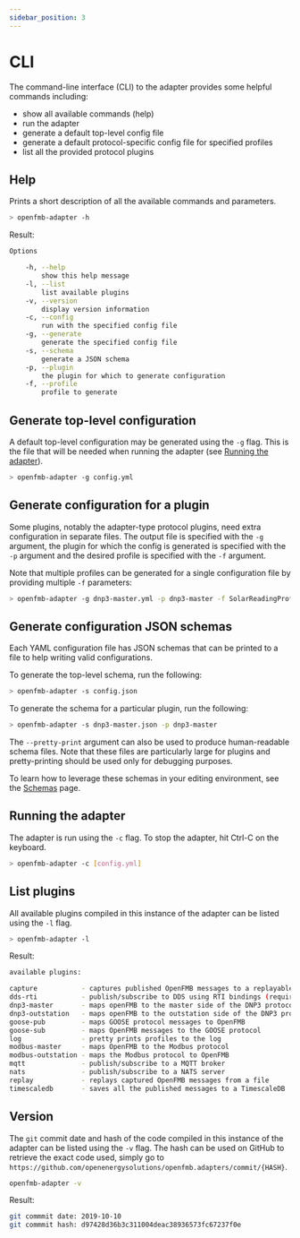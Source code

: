 ```yaml
---
sidebar_position: 3
---
```


# CLI

The command-line interface (CLI) to the adapter provides some helpful commands including:

* show all available commands (help)
* run the adapter
* generate a default top-level config file
* generate a default protocol-specific config file for specified profiles
* list all the provided protocol plugins

## Help

Prints a short description of all the available commands and parameters.

```bash
> openfmb-adapter -h
```

Result:

```bash
Options

    -h, --help
        show this help message
    -l, --list
        list available plugins
    -v, --version
        display version information
    -c, --config
        run with the specified config file
    -g, --generate
        generate the specified config file
    -s, --schema
        generate a JSON schema
    -p, --plugin
        the plugin for which to generate configuration
    -f, --profile
        profile to generate
```


## Generate top-level configuration

A default top-level configuration may be generated using the `-g` flag. This is the file that will be needed when
running the adapter (see [Running the adapter](./#running-the-adapter)).

```bash
> openfmb-adapter -g config.yml
```

## Generate configuration for a plugin

Some plugins, notably the adapter-type protocol plugins, need extra configuration in
separate files. The output file is specified with the `-g` argument, the plugin
for which the config is generated is specified with the `-p` argument and the
desired profile is specified with the `-f` argument.

Note that multiple profiles can be generated for a single configuration file by providing
multiple `-f` parameters:

```bash
> openfmb-adapter -g dnp3-master.yml -p dnp3-master -f SolarReadingProfile -f SolarStatusProfile
```

## Generate configuration JSON schemas

Each YAML configuration file has JSON schemas that can be printed to a file to
help writing valid configurations.

To generate the top-level schema, run the following:

```bash
> openfmb-adapter -s config.json
```

To generate the schema for a particular plugin, run the following:

```bash
> openfmb-adapter -s dnp3-master.json -p dnp3-master
```

The `--pretty-print` argument can also be used to produce human-readable schema
files. Note that these files are particularly large for plugins and
pretty-printing should be used only for debugging purposes.

To learn how to leverage these schemas in your editing environment, see the
[Schemas](./schemas.md) page.

## Running the adapter

The adapter is run using the `-c` flag. To stop the adapter, hit Ctrl-C on the keyboard.

```bash
> openfmb-adapter -c [config.yml]
```

## List plugins

All available plugins compiled in this instance of the adapter can be listed using the `-l` flag.

```bash
> openfmb-adapter -l
```

Result:

```bash
available plugins:

capture           - captures published OpenFMB messages to a replayable file format
dds-rti           - publish/subscribe to DDS using RTI bindings (requires run-time license)
dnp3-master       - maps openFMB to the master side of the DNP3 protocol
dnp3-outstation   - maps openFMB to the outstation side of the DNP3 protocol
goose-pub         - maps GOOSE protocol messages to OpenFMB
goose-sub         - maps OpenFMB messages to the GOOSE protocol
log               - pretty prints profiles to the log
modbus-master     - maps OpenFMB to the Modbus protocol
modbus-outstation - maps the Modbus protocol to OpenFMB
mqtt              - publish/subscribe to a MQTT broker
nats              - publish/subscribe to a NATS server
replay            - replays captured OpenFMB messages from a file
timescaledb       - saves all the published messages to a TimescaleDB
```

## Version

The `git` commit date and hash of the code compiled in this instance of the adapter can be listed
using the `-v` flag. The hash can be used on GitHub to retrieve the exact code used, simply go to
`https://github.com/openenergysolutions/openfmb.adapters/commit/{HASH}`.

```bash
openfmb-adapter -v
```

Result:

```bash
git commmit date: 2019-10-10
git commmit hash: d97428d36b3c311004deac38936573fc67237f0e
```

